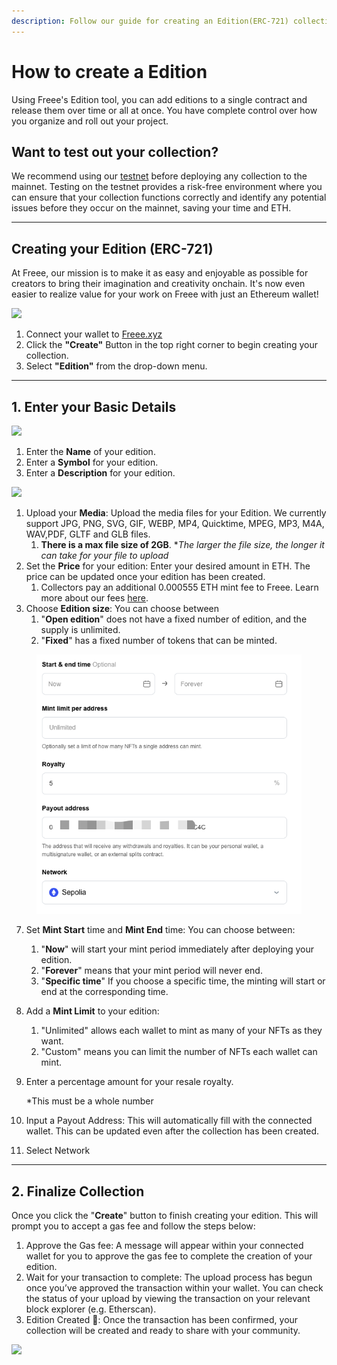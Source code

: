 ```yaml
---
description: Follow our guide for creating an Edition(ERC-721) collection on Freee.
---
```


# How to create a Edition

Using Freee's Edition tool, you can add editions to a single contract and release them over time or all at once. You have complete control over how you organize and roll out your project.

## Want to test out your collection?

We recommend using our [testnet](https://testnet.freee.xyz) before deploying any collection to the mainnet. Testing on the testnet provides a risk-free environment where you can ensure that your collection functions correctly and identify any potential issues before they occur on the mainnet, saving your time and ETH.

***

## Creating your Edition (ERC-721)

At Freee, our mission is to make it as easy and enjoyable as possible for creators to bring their imagination and creativity onchain. It's now even easier to realize value for your work on Freee with just an Ethereum wallet!

![](../../imgs/singl-edition\_1.gif)

1. Connect your wallet to [Freee.xyz](https://freee.xyz/)
2. Click the **"Create"** Button in the top right corner to begin creating your collection.
3. Select **"Edition"** from the drop-down menu.

***

## 1. Enter your Basic Details

![](../../imgs/single-edition\_2.png)

1. Enter the **Name** of your edition.
2. Enter a **Symbol** for your edition.
3. Enter a **Description** for your edition.

![](../../imgs/single-edition\_3.png)

1. Upload your **Media**: Upload the media files for your Edition. We currently support JPG, PNG, SVG, GIF, WEBP, MP4, Quicktime, MPEG, MP3, M4A, WAV,PDF, GLTF and GLB files.
   1. **There is a max file size of 2GB**. \*_The larger the file size, the longer it can take for your file to upload_
2. Set the **Price** for your edition: Enter your desired amount in ETH. The price can be updated once your edition has been created.
   1. Collectors pay an additional 0.000555 ETH mint fee to Freee. Learn more about our fees [here](<../../FREEE Mint & Collect Fees.md>).
3. Choose **Edition size**: You can choose between
   1. "**Open edition**" does not have a fixed number of edition, and the supply is unlimited.
   2. "**Fixed**" has a fixed number of tokens that can be minted.

<figure><img src="../../.gitbook/assets/image (11).png" alt=""><figcaption></figcaption></figure>

7. Set **Mint Start** time and **Mint End** time: You can choose between:
   1. "**Now**" will start your mint period immediately after deploying your edition.
   2. "**Forever**" means that your mint period will never end.
   3. "**Specific time**" If you choose a specific time, the minting will start or end at the corresponding time.
8. Add a **Mint Limit** to your edition:
   1. "Unlimited" allows each wallet to mint as many of your NFTs as they want.
   2. "Custom" means you can limit the number of NFTs each wallet can mint.
9.  Enter a percentage amount for your resale royalty.

    \*This must be a whole number
10. Input a Payout Address: This will automatically fill with the connected wallet. This can be updated even after the collection has been created.
11. Select Network

***

## 2. Finalize Collection

Once you click the "**Create**" button to finish creating your edition. This will prompt you to accept a gas fee and follow the steps below:

1. Approve the Gas fee: A message will appear within your connected wallet for you to approve the gas fee to complete the creation of your edition.
2. Wait for your transaction to complete: The upload process has begun once you’ve approved the transaction within your wallet. You can check the status of your upload by viewing the transaction on your relevant block explorer (e.g. Etherscan).
3. Edition Created 🎉: Once the transaction has been confirmed, your collection will be created and ready to share with your community.

![](../../imgs/single-edition\_5.jpg)

